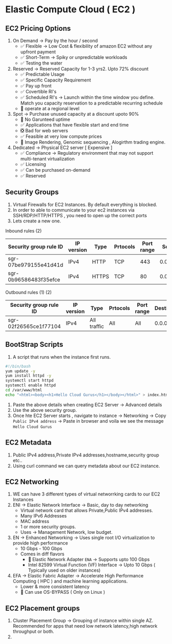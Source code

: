 # Elastic Compute Cloud ( EC2 )

## EC2 Pricing Options

1. On Demand -> Pay by the hour / second
    - ✅ Flexible -> Low Cost & flexibility of amazon EC2 without any upfront payment
    - ✅ Short-Term -> Spiky or unpredictable workloads
    - ✅ Testing the water
1. Reserved -> Reserved Capacity for 1-3 yrs2. Upto 72% discount
    - ✅ Predictable Usage
    - ✅ Specific Capacity Requirement
    - ✅ Pay up front
    - ✅ Covertible RI's
    - ✅ Scheduled RI's -> Launch within the time window you define. Match you capacity reservation to a predictable recurring schedule
    - 🛑 operate at a regional level 
1. Spot -> Purchase unused capacity at a discount upoto 90%
    - 🛑 No Garunteed uptime
    - ✅ Applications that have flexible start and end time
    - ❎ Bad for web servers
    - ✅ Feasible at very low compute prices
    - 🛑 Image Rendering, Genomic sequencing , Alogirthm trading engine.
1. Dedicated -> Physical EC2 server [ Expensive ]
    - ✅ Compliance -> Regulatory environment that may not support multi-tenant virtualization
    - ✅ Licensing
    - ✅ Can be purchased on-demand
    - ✅ Reserved 



## Security Groups

1. Virtual Firewalls for EC2 Instances. By default everything is blocked.
1. In order to able to communicate to your ec2 instances via SSH/RDP/HTTP/HTTPS , you need to open up the correct ports
1. Lets create a new one.

Inbound rules (2)

| Security group rule ID | IP version |Type    | Prtocols |Port range |  Source    |
| --------               | -------    |------- | -------  |-------    |  -------   |
| sgr-07be979155e41d41d  | IPv4       |HTTP    | TCP      | 443       | 0.0.0.0/0  |
| sgr-0b96586483f35efce  | IPv4       |HTTPS   | TCP      | 80        | 0.0.0.0/0  |

Outbound rules (1) (2)

| Security group rule ID | IP version |Type    | Prtocols |Port range |  Destination    |
| --------               | -------    |------- | -------  |-------    |  -------   |
| sgr-02f26565ce1f77104  | IPv4       |All traffic    | All      | All       | 0.0.0.0/0  |


## BootStrap Scripts

1. A script that runs when the instance first runs.

```bash
#!/bin/bash
yum update -y
yum install httpd -y
systemctl start httpd
systemctl enable httpd
cd /var/www/html
echo "<html><body><h1>Hello Cloud Gurus</h1></body></html>" > index.html
```

1. Paste the above details when creating EC2 Server -> Advanced details
1. Use the above security group.
1. Once hte EC2 Server starts , navigate to instance -> Networking -> Copy `Public IPv4 address` -> Paste in browser and voila we see the message `Hello Cloud Gurus`

## EC2 Metadata

1. Public IPv4 address,Private IPv4 addresses,hostname,security group etc..
1. Using curl command we can query metadata about our EC2 instance.

## EC2 Networking

1. WE can have 3 different types of virtual networrking cards to our EC2 Instances
1. ENI -> Elastic Network Interface -> Basic, day to day networking
    - Virtual network card that allows Private,Public IPv4 addresses.
    - Many IPv6 Addresses
    - MAC address
    - 1 or more security groups.
    - Uses -> Management Network, low budget.  
1. EN -> Enhanced Networking -> Uses single root I/O virtualization to provide high performance
    - 10 Gbps - 100 Gbps 
    - Comes in diff flavors 
        - 🛑 Elastic Network Adapter `ENA` -> Supports upto 100 Gbps
        - Intel 82599 Virtual Function (VF) Interface  -> Upto 10 Gbps ( Typically used on older instances)
1. EFA -> Elastic Fabric Adapter -> Accelerate High Performance Computing ( HPC ) and machine learning applications.
    - Lower & more consistent latency
    - 🛑 Can use OS-BYPASS ( Only on Linux )


## EC2 Placement groups

1. Cluster Placement Group -> Grouping of instance within single AZ. Recommended for apps that need low network latency,high network throughput or both.
1. 